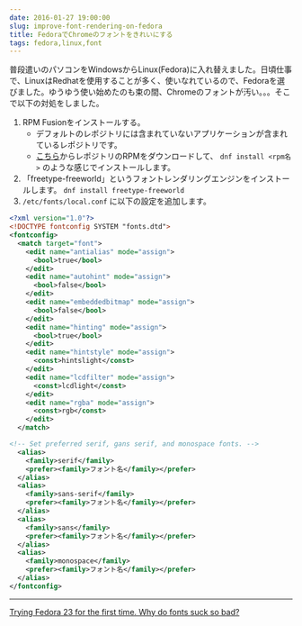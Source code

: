 ```yaml
---
date: 2016-01-27 19:00:00
slug: improve-font-rendering-on-fedora
title: FedoraでChromeのフォントをきれいにする
tags: fedora,linux,font
---
```


普段遣いのパソコンをWindowsからLinux(Fedora)に入れ替えました。日頃仕事で、LinuxはRedhatを使用することが多く、使いなれているので、Fedoraを選びました。ゆうゆう使い始めたのも束の間、Chromeのフォントが汚い。。。そこで以下の対処をしました。

<!--more-->

1. RPM Fusionをインストールする。
    * デフォルトのレポジトリには含まれていないアプリケーションが含まれているレポジトリです。
    * [こちら](http://rpmfusion.org/Configuration)からレポジトリのRPMをダウンロードして、 `dnf install <rpm名>` のような感じでインストールします。
2. 「freetype-freeworld」というフォントレンダリングエンジンをインストールします。 `dnf install freetype-freeworld`
3. `/etc/fonts/local.conf` に以下の設定を追加します。

``` xml
<?xml version="1.0"?>
<!DOCTYPE fontconfig SYSTEM "fonts.dtd">
<fontconfig>
  <match target="font">
    <edit name="antialias" mode="assign">
      <bool>true</bool>
    </edit>
    <edit name="autohint" mode="assign">
      <bool>false</bool>
    </edit>
    <edit name="embeddedbitmap" mode="assign">
      <bool>false</bool>
    </edit>
    <edit name="hinting" mode="assign">
      <bool>true</bool>
    </edit>
    <edit name="hintstyle" mode="assign">
      <const>hintslight</const>
    </edit>
    <edit name="lcdfilter" mode="assign">
      <const>lcdlight</const>
    </edit>
    <edit name="rgba" mode="assign">
      <const>rgb</const>
    </edit>
  </match>

<!-- Set preferred serif, gans serif, and monospace fonts. -->
  <alias>
    <family>serif</family>
    <prefer><family>フォント名</family></prefer>
  </alias>
  <alias>
    <family>sans-serif</family>
    <prefer><family>フォント名</family></prefer>
  </alias>
  <alias>
    <family>sans</family>
    <prefer><family>フォント名</family></prefer>
  </alias>
  <alias>
    <family>monospace</family>
    <prefer><family>フォント名</family></prefer>
  </alias>
</fontconfig>
```

---

[Trying Fedora 23 for the first time. Why do fonts suck so bad?](https://www.reddit.com/r/Fedora/comments/3o6ijr/trying_fedora_23_for_the_first_time_why_do_fonts/)
